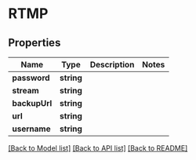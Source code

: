 # RTMP

## Properties
Name | Type | Description | Notes
------------ | ------------- | ------------- | -------------
**password** | **string** |  | 
**stream** | **string** |  | 
**backupUrl** | **string** |  | 
**url** | **string** |  | 
**username** | **string** |  | 

[[Back to Model list]](../README.md#documentation-for-models) [[Back to API list]](../README.md#documentation-for-api-endpoints) [[Back to README]](../README.md)


